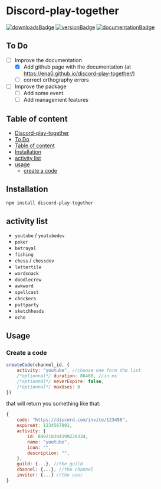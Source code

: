 # Discord-play-together
[![downloadsBadge](https://img.shields.io/npm/dt/discord-play-together?style=for-the-badge)](https://npmjs.com/discord-play-together 'Download') [![versionBadge](https://img.shields.io/npm/v/discord-play-together?style=for-the-badge)](https://npmjs.com/discord-play-together 'Version') [![documentationBadge](https://img.shields.io/badge/Documentation-Click%20here-blue?style=for-the-badge)](https://ena0.github.io/discord-play-together/ 'Documentation')
## To Do

- [ ] Improve the documentation
  - [x] Add github page with the documentation (at https://ena0.github.io/discord-play-together/)
  - [ ] correct orthography errors 
- [ ] Improve the package
  - [ ] Add some event
  - [ ] Add management features

## Table of content

 -  [Discord-play-together](#discord-play-together)
 -  [To Do](#to-do)
 -  [Table of content](#table-of-content)
 -  [Installation](#installation)
 -  [activity list](#activity-list)
 -  [usage](#usage)
    -   [create a code](#create-a-code)

## Installation

```bash
npm install discord-play-together
```

## activity list

- `youtube` / `youtubedev`
- `poker`
- `betrayal`
- `fishing`
- `chess` / `chessdev`
- `lettertile`
- `wordsnack`
- `doodlecrew`
- `awkword`
- `spellcast`
- `checkers`
- `puttparty`
- `sketchheads`
- `ocho`

## Usage

### Create a code

```javascript
createCode(channel_id, {
    activity: "youtube", //choose one form the list
	/*optionnal*/ duration: 86400, //in ms 
	/*optionnal*/ neverExpire: false,
	/*optionnal*/ maxUses: 0
})
```

that will return you something like that:

```js
{
    code: "https://discord.com/invite/123456",
    expireAt: 1234567891,
    activity: {
        id: 880218394199220334,
        name: "youtube",
        icon: "",
        description: "",
    },
    guild: {...}, //the guild
    channel: {...}, //the channel
    inviter: {...} //the user
}
```




